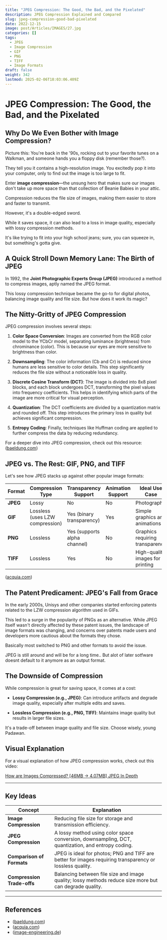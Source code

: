 ```yaml
---
title: "JPEG Compression: The Good, the Bad, and the Pixelated"
description: JPEG Compression Explained and Compared
slug: jpeg-compression-good-bad-pixelated
date: 2022-12-15
image: post/Articles/IMAGES/27.jpg
categories: []
tags:
  - JPEG
  - Image Compression
  - GIF
  - PNG
  - TIFF
  - Image Formats
draft: false
weight: 342
lastmod: 2025-02-06T18:03:06.409Z
---
```

# JPEG Compression: The Good, the Bad, and the Pixelated

## Why Do We Even Bother with Image Compression?

Picture this: You're back in the '90s, rocking out to your favorite tunes on a Walkman, and someone hands you a floppy disk (remember those?).

They tell you it contains a high-resolution image. You excitedly pop it into your computer, only to find out the image is too large to fit.

Enter **image compression**—the unsung hero that makes sure our images don't take up more space than that collection of Beanie Babies in your attic.

Compression reduces the file size of images, making them easier to store and faster to transmit.

However, it's a double-edged sword.

While it saves space, it can also lead to a loss in image quality, especially with lossy compression methods.

It's like trying to fit into your high school jeans; sure, you can squeeze in, but something's gotta give.

## A Quick Stroll Down Memory Lane: The Birth of JPEG

In 1992, the **Joint Photographic Experts Group (JPEG)** introduced a method to compress images, aptly named the JPEG format.

This lossy compression technique became the go-to for digital photos, balancing image quality and file size. But how does it work its magic?

## The Nitty-Gritty of JPEG Compression

JPEG compression involves several steps:

1. **Color Space Conversion**: Images are converted from the RGB color model to the YCbCr model, separating luminance (brightness) from chrominance (color). This is because our eyes are more sensitive to brightness than color.

2. **Downsampling**: The color information (Cb and Cr) is reduced since humans are less sensitive to color details. This step significantly reduces the file size without a noticeable loss in quality.

3. **Discrete Cosine Transform (DCT)**: The image is divided into 8x8 pixel blocks, and each block undergoes DCT, transforming the pixel values into frequency coefficients. This helps in identifying which parts of the image are more critical for visual perception.

4. **Quantization**: The DCT coefficients are divided by a quantization matrix and rounded off. This step introduces the primary loss in quality but achieves significant compression.

5. **Entropy Coding**: Finally, techniques like Huffman coding are applied to further compress the data by reducing redundancy.

For a deeper dive into JPEG compression, check out this resource: ([baeldung.com](https://www.baeldung.com/cs/jpeg-compression))

## JPEG vs. The Rest: GIF, PNG, and TIFF

Let's see how JPEG stacks up against other popular image formats:

| Format   | Compression Type                | Transparency Support         | Animation Support | Ideal Use Case                   |
| -------- | ------------------------------- | ---------------------------- | ----------------- | -------------------------------- |
| **JPEG** | Lossy                           | No                           | No                | Photographs                      |
| **GIF**  | Lossless (uses LZW compression) | Yes (binary transparency)    | Yes               | Simple graphics and animations   |
| **PNG**  | Lossless                        | Yes (supports alpha channel) | No                | Graphics requiring transparency  |
| **TIFF** | Lossless                        | Yes                          | No                | High-quality images for printing |

([acquia.com](https://www.acquia.com/blog/whats-the-difference-between-png-jpeg-gif-and-tiff))

## The Patent Predicament: JPEG's Fall from Grace

In the early 2000s, Unisys and other companies started enforcing patents related to the LZW compression algorithm used in GIFs.

This led to a surge in the popularity of PNGs as an alternative. While JPEG itself wasn't directly affected by these patent issues, the landscape of image formats was changing, and concerns over patents made users and developers more cautious about the formats they chose.

Basically most switched to PNG and other formats to avoid the issue.

JPEG is still around and will be for a long time.. But alot of later sotfware doesnt default to it anymore as an output format.

## The Downside of Compression

While compression is great for saving space, it comes at a cost:

* **Lossy Compression (e.g., JPEG)**: Can introduce artifacts and degrade image quality, especially after multiple edits and saves.

* **Lossless Compression (e.g., PNG, TIFF)**: Maintains image quality but results in larger file sizes.

It's a trade-off between image quality and file size. Choose wisely, young Padawan.

<!-- 
## Wrapping Up

Image compression is a balancing act. JPEG offers a middle ground with manageable file sizes and acceptable quality loss, making it suitable for everyday use. However, for tasks requiring high fidelity or transparency, formats like PNG or TIFF might be more appropriate.
-->

## Visual Explanation

For a visual explanation of how JPEG compression works, check out this video:

[How are Images Compressed? \[46MB → 4.07MB\] JPEG In Depth](https://www.youtube.com/watch?v=Kv1Hiv3ox8I)

***

## Key Ideas

| Concept                    | Explanation                                                                                              |
| -------------------------- | -------------------------------------------------------------------------------------------------------- |
| **Image Compression**      | Reducing file size for storage and transmission efficiency.                                              |
| **JPEG Compression**       | A lossy method using color space conversion, downsampling, DCT, quantization, and entropy coding.        |
| **Comparison of Formats**  | JPEG is ideal for photos; PNG and TIFF are better for images requiring transparency or lossless quality. |
| **Compression Trade-offs** | Balancing between file size and image quality; lossy methods reduce size more but can degrade quality.   |

***

## References

* ([baeldung.com](https://www.baeldung.com/cs/jpeg-compression))
* ([acquia.com](https://www.acquia.com/blog/whats-the-difference-between-png-jpeg-gif-and-tiff))
* ([image-engineering.de](https://www.image-engineering.de/library/technotes/745-how-does-the-jpeg-compression-work))
